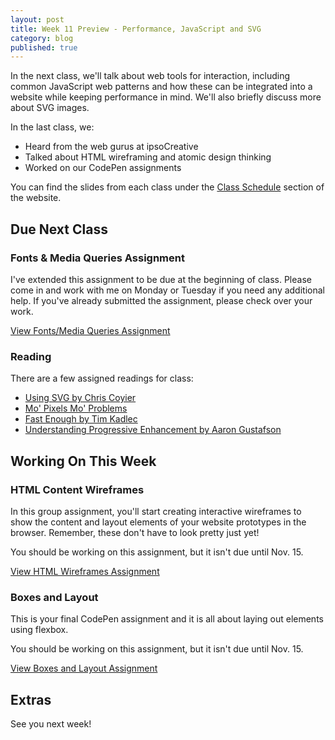 ```yaml
---
layout: post
title: Week 11 Preview - Performance, JavaScript and SVG
category: blog
published: true
---
```


In the next class, we'll talk about web tools for interaction, including common JavaScript web patterns and how these can be integrated into a website while keeping performance in mind.  We'll also briefly discuss more about SVG images.

In the last class, we:

* Heard from the web gurus at ipsoCreative
* Talked about HTML wireframing and atomic design thinking
* Worked on our CodePen assignments

You can find the slides from each class under the [Class Schedule](http://rwdkent.com/class/schedule/) section of the website.

## Due Next Class

### Fonts & Media Queries Assignment

I've extended this assignment to be due at the beginning of class.  Please come in and work with me on Monday or Tuesday if you need any additional help.  If you've already submitted the assignment, please check over your work.

<a href="http://rwdkent.com/class/assignments/layout" class="button small">View Fonts/Media Queries Assignment</a>

### Reading

There are a few assigned readings for class:

* [Using SVG by Chris Coyier](https://css-tricks.com/using-svg/)
* [Mo' Pixels Mo' Problems](http://alistapart.com/article/mo-pixels-mo-problems)
* [Fast Enough by Tim Kadlec](http://timkadlec.com/2014/01/fast-enough/)
* [Understanding Progressive Enhancement by Aaron Gustafson](http://alistapart.com/article/understandingprogressiveenhancement)

## Working On This Week

### HTML Content Wireframes

In this group assignment, you'll start creating interactive wireframes to show the content and layout elements of your website prototypes in the browser.  Remember, these don't have to look pretty just yet!

You should be working on this assignment, but it isn't due until Nov. 15.  

<a href="http://rwdkent.com/class/assignments/wireframes" class="button small">View HTML Wireframes Assignment</a>

### Boxes and Layout

This is your final CodePen assignment and it is all about laying out elements using flexbox.

You should be working on this assignment, but it isn't due until Nov. 15.  

<a href="http://rwdkent.com/class/assignments/layout2" class="button small">View Boxes and Layout Assignment</a>

## Extras



See you next week!
